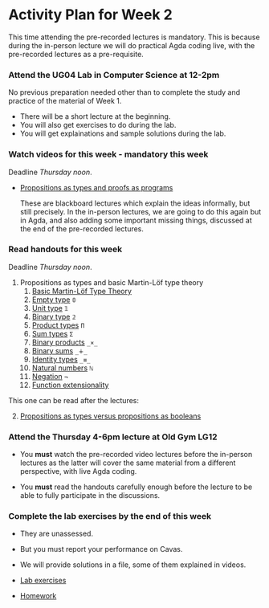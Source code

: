 # Activity Plan for Week 2

This time attending the pre-recorded lectures is mandatory. This is because during the in-person lecture we will do practical Agda coding live, with the pre-recorded lectures as a pre-requisite.

### Attend the UG04 Lab in Computer Science at 12-2pm

No previous preparation needed other than to complete the study and practice of the material of Week 1.

 * There will be a short lecture at the beginning.
 * You will also get exercises to do during the lab.
 * You will get explainations and sample solutions during the lab.

### Watch videos for this week - mandatory this week

Deadline *Thursday noon*.

 * [Propositions as types and proofs as programs](https://canvas.bham.ac.uk/courses/56295/external_tools/12214)

   These are blackboard lectures which explain the ideas informally, but still precisely. In the in-person lectures, we are going to do this again but in Agda, and also adding some important missing things, discussed at the end of the pre-recorded lectures.

### Read handouts for this week

Deadline *Thursday noon*.

 1. Propositions as types and basic Martin-Löf type theory
    1. [Basic Martin-Löf Type Theory](/files/LectureNotes/files/curry-howard.lagda.md)
    1. [Empty type](/files/LectureNotes/files/empty-type.lagda.md) `𝟘`
    1. [Unit type](/files/LectureNotes/files/unit-type.lagda.md) `𝟙`
    1. [Binary type](/files/LectureNotes/files/binary-type.lagda.md) `𝟚`
    1. [Product types](/files/LectureNotes/files/products.lagda.md) `Π`
    1. [Sum types](/files/LectureNotes/files/sums.lagda.md) `Σ`
    1. [Binary products](/files/LectureNotes/files/binary-products.lagda.md) `_×_`
    1. [Binary sums](/files/LectureNotes/files/binary-sums.lagda.md) `_∔_`
    1. [Identity types](/files/LectureNotes/files/identity-type.lagda.md) `_≡_`
    1. [Natural numbers](/files/LectureNotes/files/natural-numbers-type.lagda.md) `ℕ`
    1. [Negation](/files/LectureNotes/files/negation.lagda.md) `¬`
    1. [Function extensionality](/files/LectureNotes/files/function-extensionality.lagda.md)

This one can be read after the lectures:

 2. [Propositions as types versus propositions as booleans](/files/LectureNotes/files/decidability.lagda.md)


### Attend the Thursday 4-6pm lecture at Old Gym LG12

 * You **must** watch the pre-recorded video lectures before the in-person lectures as the latter will cover the same material from a different perspective, with live Agda coding.

 * You **must** read the handouts carefully enough before the lecture to be able to fully participate in the discussions.

### Complete the lab exercises by the end of this week

 * They are unassessed.

 * But you must report your performance on Cavas.

 * We will provide solutions in a file, some of them explained in videos.

 * [Lab exercises](/files/LectureNotes/files/exercises/lab2.lagda.md)

 * [Homework](/files/LectureNotes/files/exercises/homework2.lagda.md)
